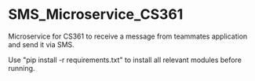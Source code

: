 # SMS_Microservice_CS361
Microservice for CS361 to receive a message from teammates application and send it via SMS.

Use "pip install -r requirements.txt" to install all relevant modules before running. 